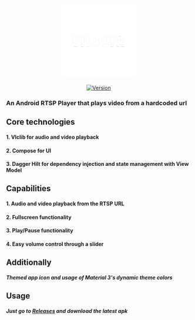 <div align="center">
  <img src="./readme-files/vidplyr-logo-transparent.png" alt="Vidplyr logo" width="200" height="200"/>

[![Version](https://badgen.net/github/release/Lyubo33/VidPlayer)](https://github.com/Lyubo33/VidPlayer/releases/tag/0.0.2)
</div>

### An Android RTSP Player that plays video from a hardcoded url

## Core technologies
#### 1. Vlclib for audio and video playback
#### 2. Compose for UI
#### 3. Dagger Hilt for dependency injection and state management with View Model
## Capabilities
#### 1. Audio and video playback from the RTSP URL
#### 2. Fullscreen functionality
#### 3. Play/Pause functionality
#### 4. Easy volume control through a slider
## Additionally
##### Themed app icon and usage of Material 3's dynamic theme colors
## Usage
##### Just go to [Releases](https://github.com/Lyubo33/VidPlayer/releases) and download the latest apk



